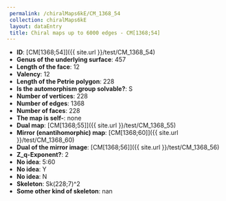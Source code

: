 ```yaml
--- 
 permalink: /chiralMaps6kE/CM_1368_54 
 collection: chiralMaps6kE
 layout: dataEntry
 title: Chiral maps up to 6000 edges - CM[1368;54]
---
```


- **ID**: [CM[1368;54]]({{ site.url }}/test/CM_1368_54)
- **Genus of the underlying surface**: 457
- **Length of the face**: 12
- **Valency**: 12
- **Length of the Petrie polygon**: 228
- **Is the automorphism group solvable?**: S
- **Number of vertices**: 228
- **Number of edges**: 1368
- **Number of faces**: 228
- **The map is self-**: none
- **Dual map**: [CM[1368;55]]({{ site.url }}/test/CM_1368_55)
- **Mirror (enantihomorphic) map**: [CM[1368;60]]({{ site.url }}/test/CM_1368_60)
- **Dual of the mirror image**: [CM[1368;56]]({{ site.url }}/test/CM_1368_56)
- **Z_q-Exponent?**: 2
- **No idea**:  5:60
- **No idea**: Y
- **No idea**: N
- **Skeleton**: Sk(228;7)^2
- **Some other kind of skeleton**: nan

